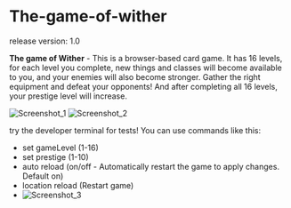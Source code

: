 # The-game-of-wither
release version: 1.0

**The game of Wither** - This is a browser-based card game. It has 16 levels, for each level you complete, new things and classes will become available to you, and your enemies will also become stronger. Gather the right equipment and defeat your opponents! And after completing all 16 levels, your prestige level will increase.

![Screenshot_1](https://github.com/Holder-hash/The-game-of-wither/assets/63481484/da7c3eb8-2ffa-490a-a442-ef15b49adec8)
![Screenshot_2](https://github.com/Holder-hash/The-game-of-wither/assets/63481484/afe048d5-c66d-4e19-b863-5cab4574a74e)

try the developer terminal for tests!
You can use commands like this:
* set gameLevel (1-16)
* set prestige (1-10)
* auto reload (on/off - Automatically restart the game to apply changes. Default on)
* location reload (Restart game)
* ![Screenshot_3](https://github.com/Holder-hash/The-game-of-wither/assets/63481484/84b504f4-2136-429c-8ac9-794539bb4ea1)
